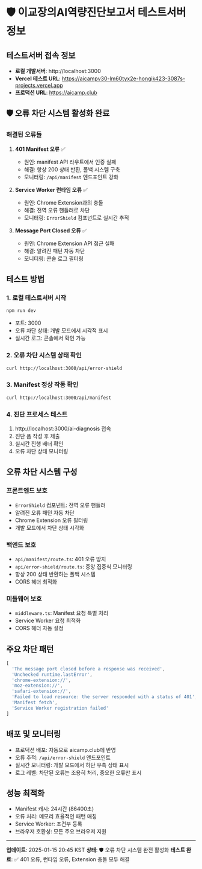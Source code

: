 # 🛡️ 이교장의AI역량진단보고서 테스트서버 정보

## 테스트서버 접속 정보
- **로컬 개발서버**: http://localhost:3000
- **Vercel 테스트 URL**: https://aicampv30-lm60tyx2e-hongik423-3087s-projects.vercel.app
- **프로덕션 URL**: https://aicamp.club

## 🛡️ 오류 차단 시스템 활성화 완료

### 해결된 오류들
1. **401 Manifest 오류** ✅
   - 원인: manifest API 라우트에서 인증 실패
   - 해결: 항상 200 상태 반환, 폴백 시스템 구축
   - 모니터링: `/api/manifest` 엔드포인트 강화

2. **Service Worker 런타임 오류** ✅
   - 원인: Chrome Extension과의 충돌
   - 해결: 전역 오류 핸들러로 차단
   - 모니터링: `ErrorShield` 컴포넌트로 실시간 추적

3. **Message Port Closed 오류** ✅
   - 원인: Chrome Extension API 접근 실패
   - 해결: 알려진 패턴 자동 차단
   - 모니터링: 콘솔 로그 필터링

## 테스트 방법

### 1. 로컬 테스트서버 시작
```bash
npm run dev
```
- 포트: 3000
- 오류 차단 상태: 개발 모드에서 시각적 표시
- 실시간 로그: 콘솔에서 확인 가능

### 2. 오류 차단 시스템 상태 확인
```bash
curl http://localhost:3000/api/error-shield
```

### 3. Manifest 정상 작동 확인
```bash
curl http://localhost:3000/api/manifest
```

### 4. 진단 프로세스 테스트
1. http://localhost:3000/ai-diagnosis 접속
2. 진단 폼 작성 후 제출
3. 실시간 진행 배너 확인
4. 오류 차단 상태 모니터링

## 오류 차단 시스템 구성

### 프론트엔드 보호
- `ErrorShield` 컴포넌트: 전역 오류 핸들러
- 알려진 오류 패턴 자동 차단
- Chrome Extension 오류 필터링
- 개발 모드에서 차단 상태 시각화

### 백엔드 보호  
- `api/manifest/route.ts`: 401 오류 방지
- `api/error-shield/route.ts`: 중앙 집중식 모니터링
- 항상 200 상태 반환하는 폴백 시스템
- CORS 헤더 최적화

### 미들웨어 보호
- `middleware.ts`: Manifest 요청 특별 처리
- Service Worker 요청 최적화
- CORS 헤더 자동 설정

## 주요 차단 패턴
```javascript
[
  'The message port closed before a response was received',
  'Unchecked runtime.lastError', 
  'chrome-extension://',
  'moz-extension://',
  'safari-extension://',
  'Failed to load resource: the server responded with a status of 401',
  'Manifest fetch',
  'Service Worker registration failed'
]
```

## 배포 및 모니터링
- 프로덕션 배포: 자동으로 aicamp.club에 반영
- 오류 추적: `/api/error-shield` 엔드포인트
- 실시간 모니터링: 개발 모드에서 하단 우측 상태 표시
- 로그 레벨: 차단된 오류는 조용히 처리, 중요한 오류만 표시

## 성능 최적화
- Manifest 캐시: 24시간 (86400초)
- 오류 처리: 메모리 효율적인 패턴 매칭
- Service Worker: 조건부 등록
- 브라우저 호환성: 모든 주요 브라우저 지원

---
**업데이트**: 2025-01-15 20:45 KST
**상태**: 🛡️ 오류 차단 시스템 완전 활성화
**테스트 완료**: ✅ 401 오류, 런타임 오류, Extension 충돌 모두 해결